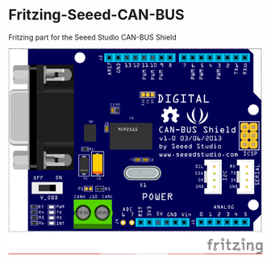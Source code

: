 Fritzing-Seeed-CAN-BUS
======================

Fritzing part for the Seeed Studio CAN-BUS Shield


<img src="https://raw.githubusercontent.com/matt448/Fritzing-Seeed-CAN-BUS/master/png/SeeedStudio_CAN-BUS_Shield_bread.png" alt="CAN-BUS Shield">
